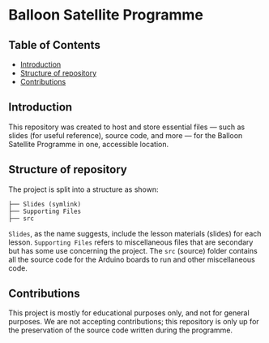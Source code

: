 # Balloon Satellite Programme

## Table of Contents
- [Introduction](#introduction)
- [Structure of repository](#structure-of-repository)
- [Contributions](#contributions)

## Introduction

This repository was created to host and store essential files — such as slides (for useful reference), source code, and more — for the Balloon Satellite Programme in one, accessible location.

## Structure of repository

The project is split into a structure as shown:

```
├── Slides (symlink)
├── Supporting Files
├── src 
```

`Slides`, as the name suggests, include the lesson materials (slides) for each lesson. `Supporting Files` refers to miscellaneous files that are secondary but has some use concerning the project. The `src` (source) folder contains all the source code for the Arduino boards to run and other miscellaneous code.

## Contributions

This project is mostly for educational purposes only, and not for general purposes. We are not accepting contributions; this repository is only up for the preservation of the source code written during the programme.